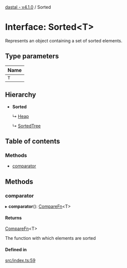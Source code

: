 [dastal - v4.1.0](../README.md) / Sorted

# Interface: Sorted<T\>

Represents an object containing a set of sorted elements.

## Type parameters

| Name |
| :------ |
| `T` |

## Hierarchy

- **Sorted**

  ↳ [Heap](heap.md)

  ↳ [SortedTree](sortedtree.md)

## Table of contents

### Methods

- [comparator](sorted.md#comparator)

## Methods

### comparator

▸ **comparator**(): [CompareFn](../README.md#comparefn)<T\>

#### Returns

[CompareFn](../README.md#comparefn)<T\>

The function with which elements are sorted

#### Defined in

[src/index.ts:59](https://github.com/havelessbemore/dastal/blob/d5a812e/src/index.ts#L59)
